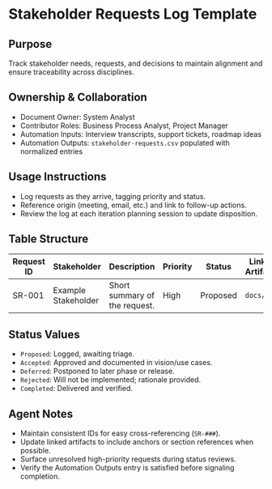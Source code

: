 # Stakeholder Requests Log Template

## Purpose

Track stakeholder needs, requests, and decisions to maintain alignment and ensure traceability across
disciplines.

## Ownership & Collaboration

- Document Owner: System Analyst
- Contributor Roles: Business Process Analyst, Project Manager
- Automation Inputs: Interview transcripts, support tickets, roadmap ideas
- Automation Outputs: `stakeholder-requests.csv` populated with normalized entries


## Usage Instructions

- Log requests as they arrive, tagging priority and status.
- Reference origin (meeting, email, etc.) and link to follow-up actions.
- Review the log at each iteration planning session to update disposition.


## Table Structure

| Request ID | Stakeholder | Description | Priority | Status | Linked Artifacts | Notes/Actions |
| --- | --- | --- | --- | --- | --- | --- |
| SR-001 | Example Stakeholder | Short summary of the request. | High | Proposed | `docs/...` | Follow-up owner/date. |

## Status Values

- `Proposed`: Logged, awaiting triage.
- `Accepted`: Approved and documented in vision/use cases.
- `Deferred`: Postponed to later phase or release.
- `Rejected`: Will not be implemented; rationale provided.
- `Completed`: Delivered and verified.


## Agent Notes

- Maintain consistent IDs for easy cross-referencing (`SR-###`).
- Update linked artifacts to include anchors or section references when possible.
- Surface unresolved high-priority requests during status reviews.
- Verify the Automation Outputs entry is satisfied before signaling completion.

